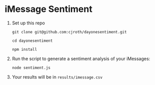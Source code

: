 # iMessage Sentiment

1. Set up this repo

    `git clone git@github.com:cjroth/dayonesentiment.git`

    `cd dayonesentiment`

    `npm install`

2. Run the script to generate a sentiment analysis of your iMessages:

    `node sentiment.js`

3. Your results will be in `results/imessage.csv`
